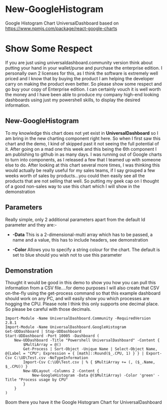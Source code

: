 # New-GoogleHistogram
Google Histogram Chart UniversalDashboard based on https://www.npmjs.com/package/react-google-charts

# Show Some Respect
If you are just using universaldashboard.community version think about putting your hand in your wallet/purse and purchase
the enterprise edition. I personally own 2 licenses for this, as I think the software is extremely well priced and I know that
by buying the product I am helping the developer carry on making the product even better. So please show some respect and go buy
your copy of Enterprise edition. I can certainly vouch it is well worth the money and I have been able to produce my company
high-end looking dashboards using just my powershell skills, to display the desired information.

## New-GoogleHistogram
To my knowledge this chart does not yet exist in **UniversalDashboard** so I am bring in the new charting component right here.
So when I first saw this chart and the demo, I kind of skipped past it not seeing the full potential of it.  After going on a 
mad one this week and this being the 6th component I am publishing to github in as many days. I was running out of Google charts
to turn into components, as I released a few that I teamed up with someone else to do.
 After looking at this chart several more times, I was thinking this would actually be really useful for my sales teams, if I say
grouped a few weeks worth of sales by products...you could then easily see all the products that are not selling that well. So
putting my geek cap on I thought of a good non-sales way to use this chart which I will show in the demonstration
 
## Parameters
Really simple, only 2 additional parameters apart from the default Id  parameter and they are:-

* **-Data** 
This is a 2-dimensional-multi array which has to be passed, a name and a value, this has to include headers, see demonstration

* **-Color**
Allows you to specify a string colour for the chart. The default is set to blue should you wish not to use this parameter

## Demonstration

Thought it would be good in this demo to show you how you can pull this information from a CSV file....for demo purposes I will
also create that CSV on-the-fly using the get-process command so that this example dashboard should work on any PC, and will
easily show you which processes are hogging the CPU.  Please note I think this only supports one decimal place. So please be 
careful with those decimals.

```
Import-Module -Name UniversalDashboard.Community -RequiredVersion 2.8.1
Import-Module -Name UniversalDashboard.GoogleHistogram
Get-UDDashboard | Stop-UDDashboard
Start-UDDashboard -Port 10005 -Dashboard (
    New-UDDashboard -Title "Powershell UniversalDashboard" -Content {
        $MultiArray = @()
        Get-Process | Sort-Object -Unique Name | Select-Object Name, @{Label = "CPU"; Expression = { [math]::Round($_.CPU, 1) } } | Export-Csv C:\UD\Test.csv -NoTypeInformation
        Import-Csv C:\UD\Test.csv | % { $MultiArray += (, ($_.Name, $_.CPU)) }
        New-UDLayout -Columns 2 -Content {
            New-GoogleHistogram -Data @($MultiArray) -Color 'green' -Title "Process usage by CPU"
        }
    }
)
```

  Boom there you have it the Google Histogram Chart for UniversalDashboard

